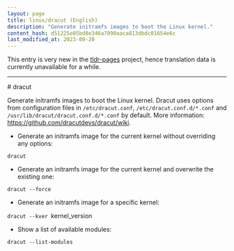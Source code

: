 ```yaml
---
layout: page
title: linux/dracut (English)
description: "Generate initramfs images to boot the Linux kernel."
content_hash: d51225e05bd8e346a7090aaca813dbdc01654e6c
last_modified_at: 2023-09-20
---
```


This entry is very new in the [tldr-pages](https://github.com/tldr-pages/tldr) project, hence translation data is currently unavailable for a while.

<hr># dracut

Generate initramfs images to boot the Linux kernel.
Dracut uses options from configuration files in `/etc/dracut.conf`, `/etc/dracut.conf.d/*.conf` and `/usr/lib/dracut/dracut.conf.d/*.conf` by default.
More information: <https://github.com/dracutdevs/dracut/wiki>.

- Generate an initramfs image for the current kernel without overriding any options:

`dracut`

- Generate an initramfs image for the current kernel and overwrite the existing one:

`dracut --force`

- Generate an initramfs image for a specific kernel:

`dracut --kver `<span class="tldr-var badge badge-pill bg-dark-lm bg-white-dm text-white-lm text-dark-dm font-weight-bold">kernel_version</span>

- Show a list of available modules:

`dracut --list-modules`
